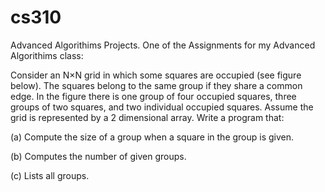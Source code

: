 # cs310
Advanced Algorithims Projects. 
One of the Assignments for my Advanced Algorithims class:

Consider an N×N grid in which some squares are occupied (see figure
below).  The squares belong to the same group if they share a common edge.  In the figure there is
one group of four occupied squares, three groups of two squares, and two individual occupied squares.
Assume the grid is represented by a 2 dimensional array.  Write a program that:


(a)  Compute the size of a group when a square in the group is given.

(b)  Computes the number of given groups.

(c)  Lists all groups.

